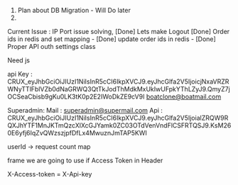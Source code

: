 1. Plan about DB Migration - Will Do later
2. 

Current Issue :
IP Port issue solving,  [Done]
Lets make Logout [Done]
Order ids in redis and set mapping - [Done]
update order ids in redis - [Done]
Proper API outh settings class 

Need js



api Key :
CRUX_eyJhbGciOiJIUzI1NiIsInR5cCI6IkpXVCJ9.eyJhcGlfa2V5IjoicjNxaVRZRWNyTTlFblVZb0dNaGRWQ3QtTkJodThMdkMxUkIwUFpkYThLZyJ9.QmyZ7jOCSeaCbisb9gKu0LK3tK0p2E2IWoDkZE9cV9I
boatclone@boatmail.com


Superadmin:
Mail : superadmin@supermail.com
Api : CRUX_eyJhbGciOiJIUzI1NiIsInR5cCI6IkpXVCJ9.eyJhcGlfa2V5IjoialZRQW9RQXJhYTF1MnJKTmQzcXlXcGJYamk0ZC03OTdVenVndFlCSFRTQSJ9.KsM260E6yfj6IqZvQWzszjpfDfLx4MwuznJmTAP5KWI


userId -> request count map


frame we are going to use if 
Access Token in Header


X-Access-token = 
X-Api-key
